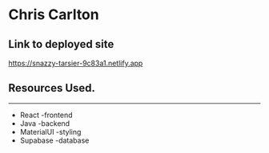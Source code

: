 # Chris Carlton

## Link to deployed site

https://snazzy-tarsier-9c83a1.netlify.app

## Resources Used.

*** 
* React -frontend
* Java -backend
* MaterialUI -styling
* Supabase -database

